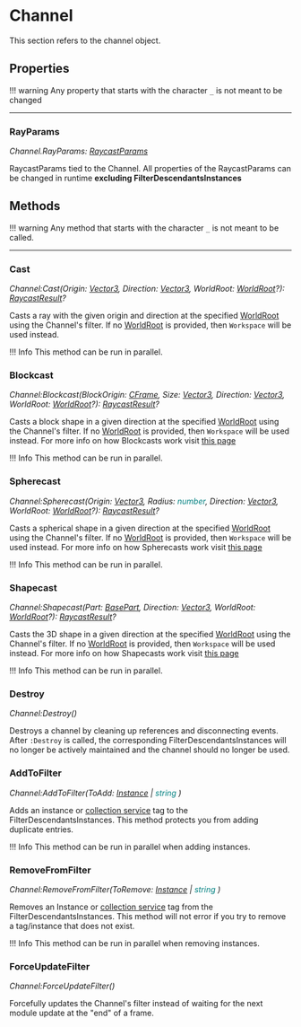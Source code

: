 # Channel
This section refers to the channel object.

## Properties
!!! warning
    Any property that starts with the character `_` is not meant to be changed

------

### RayParams

_Channel.RayParams: <span style="color: teal;">[RaycastParams](https://create.roblox.com/docs/reference/engine/datatypes/RaycastParams)</span>_  
  
RaycastParams tied to the Channel. All properties of the RaycastParams can be changed in runtime **excluding FilterDescendantsInstances**

## Methods 

!!! warning
    Any method that starts with the character `_` is not meant to be called. 

----

### Cast
  
_Channel:Cast(Origin: <span style="color: teal;">[Vector3](https://create.roblox.com/docs/reference/engine/datatypes/Vector3)</span>, Direction: <span style="color: teal;">[Vector3](https://create.roblox.com/docs/reference/engine/datatypes/Vector3)</span>, WorldRoot: <span style="color: teal;">[WorldRoot](https://create.roblox.com/docs/reference/engine/classes/WorldRoot)</span>?): <span style="color: teal;">[RaycastResult](https://create.roblox.com/docs/reference/engine/datatypes/RaycastResult)</span>?_
  
Casts a ray with the given origin and direction at the specified [WorldRoot](https://create.roblox.com/docs/reference/engine/classes/WorldRoot) using the Channel's filter. If no [WorldRoot](https://create.roblox.com/docs/reference/engine/classes/WorldRoot) is provided, then `Workspace` will be used instead.

!!! Info
    This method can be run in parallel.

### Blockcast
  
_Channel:Blockcast(BlockOrigin: <span style="color: teal;">[CFrame](https://create.roblox.com/docs/reference/engine/datatypes/CFrame)</span>, Size: <span style="color: teal;">[Vector3](https://create.roblox.com/docs/reference/engine/datatypes/Vector3)</span>, Direction: <span style="color: teal;">[Vector3](https://create.roblox.com/docs/reference/engine/datatypes/Vector3)</span>, WorldRoot: <span style="color: teal;">[WorldRoot](https://create.roblox.com/docs/reference/engine/classes/WorldRoot)</span>?): <span style="color: teal;">[RaycastResult](https://create.roblox.com/docs/reference/engine/datatypes/RaycastResult)</span>?_ 

Casts a block shape in a given direction at the specified [WorldRoot](https://create.roblox.com/docs/reference/engine/classes/WorldRoot) using the Channel's filter.  If no [WorldRoot](https://create.roblox.com/docs/reference/engine/classes/WorldRoot) is provided, then `Workspace` will be used instead. For more info on how Blockcasts work visit [this page](https://create.roblox.com/docs/reference/engine/classes/WorldRoot#Blockcast)


!!! Info
    This method can be run in parallel.

### Spherecast   
  
_Channel:Spherecast(Origin: <span style="color: teal;">[Vector3](https://create.roblox.com/docs/reference/engine/datatypes/Vector3)</span>, Radius: <span style="color: teal;">number</span>, Direction: <span style="color: teal;">[Vector3](https://create.roblox.com/docs/reference/engine/datatypes/Vector3)</span>, WorldRoot: <span style="color: teal;">[WorldRoot](https://create.roblox.com/docs/reference/engine/classes/WorldRoot)</span>?): <span style="color: teal;">[RaycastResult](https://create.roblox.com/docs/reference/engine/datatypes/RaycastResult)</span>?_   
  
Casts a spherical shape in a given direction at the specified [WorldRoot](https://create.roblox.com/docs/reference/engine/classes/WorldRoot) using the Channel's filter.  If no [WorldRoot](https://create.roblox.com/docs/reference/engine/classes/WorldRoot) is provided, then `Workspace` will be used instead. For more info on how Spherecasts work visit [this page](https://create.roblox.com/docs/reference/engine/classes/WorldRoot#Spherecast)

!!! Info
    This method can be run in parallel.

### Shapecast
  
_Channel:Shapecast(Part: <span style="color: teal;">[BasePart](https://create.roblox.com/docs/reference/engine/classes/BasePart)</span>, Direction: <span style="color: teal;">[Vector3](https://create.roblox.com/docs/reference/engine/datatypes/Vector3)</span>, WorldRoot: <span style="color: teal;">[WorldRoot](https://create.roblox.com/docs/reference/engine/classes/WorldRoot)</span>?): <span style="color: teal;">[RaycastResult](https://create.roblox.com/docs/reference/engine/datatypes/RaycastResult)</span>?_  
  
Casts the 3D shape in a given direction at the specified [WorldRoot](https://create.roblox.com/docs/reference/engine/classes/WorldRoot) using the Channel's filter.  If no [WorldRoot](https://create.roblox.com/docs/reference/engine/classes/WorldRoot) is provided, then `Workspace` will be used instead. For more info on how Shapecasts work visit [this page](https://devforum.roblox.com/t/introducing-shapecasts/2320655)

!!! Info
    This method can be run in parallel.

### Destroy

_Channel:Destroy()_ 

Destroys a channel by cleaning up references and disconnecting events. After `:Destroy` is called, the corresponding FilterDescendantsInstances will no longer be actively maintained and the channel should no longer be used.

### AddToFilter

_Channel:AddToFilter(ToAdd: <span style="color: teal;">[Instance](https://create.roblox.com/docs/reference/engine/datatypes/Instance)</span> | <span style="color: teal;">string</span> )_
  
Adds an instance or [collection service](https://create.roblox.com/docs/reference/engine/classes/CollectionService) tag to the FilterDescendantsInstances. This method protects you from adding duplicate entries.

!!! Info
    This method can be run in parallel when adding instances.


### RemoveFromFilter

_Channel:RemoveFromFilter(ToRemove: <span style="color: teal;">[Instance](https://create.roblox.com/docs/reference/engine/datatypes/Instance)</span> | <span style="color: teal;">string</span> )_
  
Removes an Instance or [collection service](https://create.roblox.com/docs/reference/engine/classes/CollectionService) tag from the FilterDescendantsInstances. This method will not error if you try to remove a tag/instance that does not exist.

!!! Info
    This method can be run in parallel when removing instances.

### ForceUpdateFilter

_Channel:ForceUpdateFilter()_

Forcefully updates the Channel's filter instead of waiting for the next module update at the "end" of a frame.


